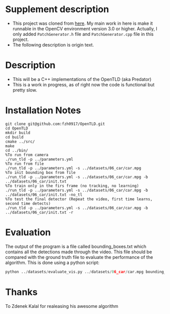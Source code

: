 # Supplement description
* This project was cloned from [here](https://github.com/alantrrs/OpenTLD). My main work in here is make it runnable in the OpenCV environment version 3.0 or higher. Actually, I only added `PatchGenerator.h` file and `PatchGenerator.cpp` file in this project.
* The following description is origin text.

# Description
* This will be a C++ implementations of the OpenTLD (aka Predator)
* This is a work in progress, as of right now the code is functional but pretty slow.

# Installation Notes
```Shell
git clone git@github.com:fzh0917/OpenTLD.git
cd OpenTLD
mkdir build
cd build
cmake ../src/
make
cd ../bin/
%To run from camera
./run_tld -p ../parameters.yml
%To run from file
./run_tld -p ../parameters.yml -s ../datasets/06_car/car.mpg
%To init bounding box from file
./run_tld -p ../parameters.yml -s ../datasets/06_car/car.mpg -b ../datasets/06_car/init.txt
%To train only in the firs frame (no tracking, no learning)
./run_tld -p ../parameters.yml -s ../datasets/06_car/car.mpg -b ../datasets/06_car/init.txt -no_tl 
%To test the final detector (Repeat the video, first time learns, second time detects)
./run_tld -p ../parameters.yml -s ../datasets/06_car/car.mpg -b ../datasets/06_car/init.txt -r
```

# Evaluation
The output of the program is a file called bounding_boxes.txt which contains all the detections made through the video. This file should be compared with the ground truth file to evaluate the performance of the algorithm. This is done using a python script:
```Python
python ../datasets/evaluate_vis.py ../datasets/06_car/car.mpg bounding_boxes.txt ../datasets/06_car/gt.txt
```

# Thanks
To Zdenek Kalal for realeasing his awesome algorithm

